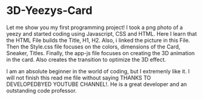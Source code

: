 # 3D-Yeezys-Card
Let me show you my first programming project! I took a png photo of a yeezy and started coding using Javascript, CSS and HTML. 
Here I learn that the HTML File builds the Title, H1, H2. Also, i linked the picture in this File. Then the Style.css file focuses on the colors, dimensions of the Card, Sneaker, Titles. Finally, the app-js file focuses on creating the 3D animation in the card. Also creates the transition to optimize the 3D effect. 

I am an absolute beginner in the world of coding, but I extremenly like it.
I will not finish this read me file without saying THANKS TO DEVELOPEDBYED YOUTUBE CHANNEL!. He is a great developer and an outstanding code professor. 
